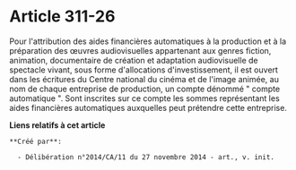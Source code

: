 # Article 311-26

Pour l'attribution des aides financières automatiques à la production et à la préparation des œuvres audiovisuelles
appartenant aux genres fiction, animation, documentaire de création et adaptation audiovisuelle de spectacle vivant, sous
forme d'allocations d'investissement, il est ouvert dans les écritures du Centre national du cinéma et de l'image animée, au
nom de chaque entreprise de production, un compte dénommé " compte automatique ". Sont inscrites sur ce compte les sommes
représentant les aides financières automatiques auxquelles peut prétendre cette entreprise.

**Liens relatifs à cet article**

	**Créé par**:

	  - Délibération n°2014/CA/11 du 27 novembre 2014 - art., v. init.
